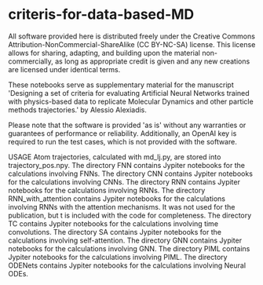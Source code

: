 # criteris-for-data-based-MD
All software provided here is distributed freely under the Creative Commons Attribution-NonCommercial-ShareAlike (CC BY-NC-SA) license. This license allows for sharing, adapting, and building upon the material non-commercially, as long as appropriate credit is given and any new creations are licensed under identical terms.

These notebooks serve as supplementary material for the manuscript 'Designing a set of criteria for evaluating Artificial Neural Networks trained with physics-based data to replicate Molecular Dynamics and other particle methods trajectories.' by Alessio Alexiadis.

Please note that the software is provided 'as is' without any warranties or guarantees of performance or reliability. Additionally, an OpenAI key is required to run the test cases, which is not provided with the software.

USAGE
Atom trajectories, calculated with md_lj.py, are stored into trajectory_pos.npy.
The directory FNN contains Jypiter notebooks for the calculations involving FNNs.
The directory CNN contains Jypiter notebooks for the calculations involving CNNs.
The directory RNN contains Jypiter notebooks for the calculations involving RNNs.
The directory RNN_with_attention contains Jypiter notebooks for the calculations involving RNNs with the attention mechanisms. It was not used for the publication, but t is included with the code for completeness.
The directory TC contains Jypiter notebooks for the calculations involving time convolutions.
The directory SA contains Jypiter notebooks for the calculations involving self-attention.
The directory GNN contains Jypiter notebooks for the calculations involving GNN.
The directory PIML contains Jypiter notebooks for the calculations involving PIML.
The directory ODENets contains Jypiter notebooks for the calculations involving Neural ODEs.
